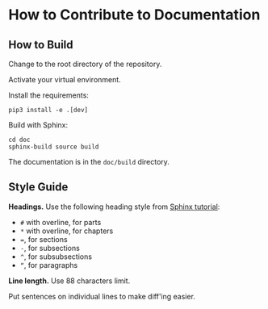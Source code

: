# How to Contribute to Documentation

## How to Build

Change to the root directory of the repository.

Activate your virtual environment.

Install the requirements:

```
pip3 install -e .[dev]
```

Build with Sphinx:

```
cd doc
sphinx-build source build
```

The documentation is in the `doc/build` directory.

## Style Guide

**Headings.**
Use the following heading style from [Sphinx tutorial][sphinx-sections]:

[sphinx-sections]: https://www.sphinx-doc.org/en/master/usage/restructuredtext/basics.html#sections

* `#` with overline, for parts
* `*` with overline, for chapters
* `=`, for sections
* `-`, for subsections
* `^`, for subsubsections
* `“`, for paragraphs

**Line length.**
Use 88 characters limit.

Put sentences on individual lines to make diff'ing easier.
